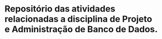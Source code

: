 # Repositório das atividades relacionadas a disciplina de Projeto e Administração de Banco de Dados.
